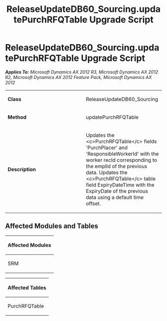﻿---
title: ReleaseUpdateDB60_Sourcing.updatePurchRFQTable Upgrade Script
TOCTitle: ReleaseUpdateDB60_Sourcing.updatePurchRFQTable Upgrade Script
ms:assetid: 76360079-0247-d3ce-2f2e-8db1a59788a1
ms:mtpsurl: https://msdn.microsoft.com/en-us/library/JJ719323(v=AX.60)
ms:contentKeyID: 49709115
ms.date: 05/18/2015
mtps_version: v=AX.60
---

# ReleaseUpdateDB60\_Sourcing.updatePurchRFQTable Upgrade Script 


_**Applies To:** Microsoft Dynamics AX 2012 R3, Microsoft Dynamics AX 2012 R2, Microsoft Dynamics AX 2012 Feature Pack, Microsoft Dynamics AX 2012_

<table>
<colgroup>
<col style="width: 50%" />
<col style="width: 50%" />
</colgroup>
<tbody>
<tr class="odd">
<td><p><strong>Class</strong></p></td>
<td><p>ReleaseUpdateDB60_Sourcing</p></td>
</tr>
<tr class="even">
<td><p><strong>Method</strong></p></td>
<td><p>updatePurchRFQTable</p></td>
</tr>
<tr class="odd">
<td><p><strong>Description</strong></p></td>
<td><p>Updates the &lt;c&gt;PurchRFQTable&lt;/c&gt; fields 'PurchPlacer' and 'ResponsibleWorkerId' with the worker recId corresponding to the emplId of the previous data. Updates the &lt;c&gt;PurchRFQTable&lt;/c&gt; table field ExpiryDateTime with the ExpiryDate of the previous data using a default time offset.</p></td>
</tr>
</tbody>
</table>


## Affected Modules and Tables

<table>
<colgroup>
<col style="width: 100%" />
</colgroup>
<thead>
<tr class="header">
<th><p>Affected Modules</p></th>
</tr>
</thead>
<tbody>
<tr class="odd">
<td><p>SRM</p></td>
</tr>
</tbody>
</table>


<table>
<colgroup>
<col style="width: 100%" />
</colgroup>
<thead>
<tr class="header">
<th><p>Affected Tables</p></th>
</tr>
</thead>
<tbody>
<tr class="odd">
<td><p>PurchRFQTable</p></td>
</tr>
</tbody>
</table>

  


